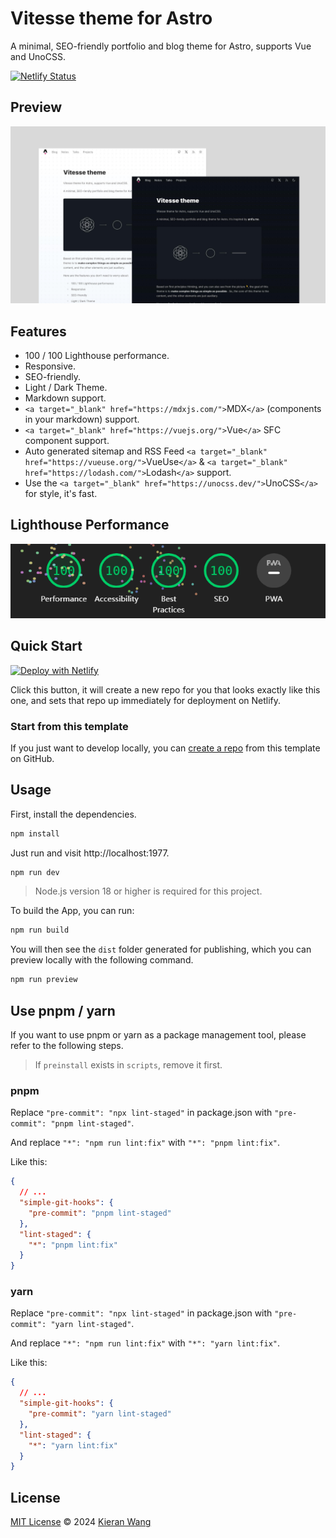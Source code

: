 # Vitesse theme for Astro

A minimal, SEO-friendly portfolio and blog theme for Astro, supports Vue and UnoCSS.

[![Netlify Status](https://api.netlify.com/api/v1/badges/0624323a-339f-48da-8b28-03037d664c40/deploy-status)](https://app.netlify.com/sites/astro-theme-vitesse/deploys)

## Preview

![Preview Image](./public/preview.jpg)

## Features

- 100 / 100 Lighthouse performance.
- Responsive.
- SEO-friendly.
- Light / Dark Theme.
- Markdown support.
- `<a target="_blank" href="https://mdxjs.com/">`MDX`</a>` (components in your markdown) support.
- `<a target="_blank" href="https://vuejs.org/">`Vue`</a>` SFC component support.
- Auto generated sitemap and RSS Feed `<a target="_blank" href="https://vueuse.org/">`VueUse`</a>` & `<a target="_blank" href="https://lodash.com/">`Lodash`</a>` support.
- Use the `<a target="_blank" href="https://unocss.dev/">`UnoCSS`</a>` for style, it's fast.

## Lighthouse Performance

![Lighthouse Performance Image](./public/lighthouse.jpg)

## Quick Start

[![Deploy with Netlify](https://www.netlify.com/img/deploy/button.svg)](https://app.netlify.com/start/deploy?repository=https://github.com/hbin-zhuang/website)

Click this button, it will create a new repo for you that looks exactly like this one, and sets that repo up immediately for deployment on Netlify.

### Start from this template

If you just want to develop locally, you can [create a repo](https://github.com/hbin-zhuang/website/generate) from this template on GitHub.

## Usage

First, install the dependencies.

```bash
npm install
```

Just run and visit http://localhost:1977.

```bash
npm run dev
```

> Node.js version 18 or higher is required for this project.

To build the App, you can run:

```bash
npm run build
```

You will then see the `dist` folder generated for publishing, which you can preview locally with the following command.

```bash
npm run preview
```

## Use pnpm / yarn

If you want to use pnpm or yarn as a package management tool, please refer to the following steps.

> If `preinstall` exists in `scripts`, remove it first.

### pnpm

Replace `"pre-commit": "npx lint-staged"` in package.json with `"pre-commit": "pnpm lint-staged"`.

And replace `"*": "npm run lint:fix"` with `"*": "pnpm lint:fix"`.

Like this:

```json
{
  // ...
  "simple-git-hooks": {
    "pre-commit": "pnpm lint-staged"
  },
  "lint-staged": {
    "*": "pnpm lint:fix"
  }
}
```

### yarn

Replace `"pre-commit": "npx lint-staged"` in package.json with `"pre-commit": "yarn lint-staged"`.

And replace `"*": "npm run lint:fix"` with `"*": "yarn lint:fix"`.

Like this:

```json
{
  // ...
  "simple-git-hooks": {
    "pre-commit": "yarn lint-staged"
  },
  "lint-staged": {
    "*": "yarn lint:fix"
  }
}
```

## License

[MIT License](./LICENSE) © 2024 [Kieran Wang](https://github.com/kieranwv/)
